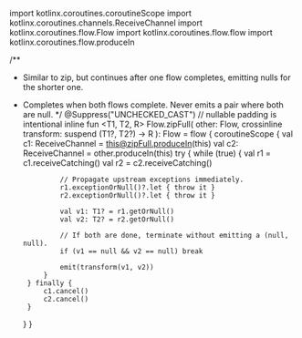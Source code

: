 import kotlinx.coroutines.coroutineScope
import kotlinx.coroutines.channels.ReceiveChannel
import kotlinx.coroutines.flow.Flow
import kotlinx.coroutines.flow.flow
import kotlinx.coroutines.flow.produceIn

/**
 * Similar to zip, but continues after one flow completes, emitting nulls for the shorter one.
 * Completes when both flows complete. Never emits a pair where both are null.
 */
@Suppress("UNCHECKED_CAST") // nullable padding is intentional
inline fun <T1, T2, R> Flow<T1>.zipFull(
    other: Flow<T2>,
    crossinline transform: suspend (T1?, T2?) -> R
): Flow<R> = flow {
    coroutineScope {
        val c1: ReceiveChannel<T1> = this@zipFull.produceIn(this)
        val c2: ReceiveChannel<T2> = other.produceIn(this)
        try {
            while (true) {
                val r1 = c1.receiveCatching()
                val r2 = c2.receiveCatching()

                // Propagate upstream exceptions immediately.
                r1.exceptionOrNull()?.let { throw it }
                r2.exceptionOrNull()?.let { throw it }

                val v1: T1? = r1.getOrNull()
                val v2: T2? = r2.getOrNull()

                // If both are done, terminate without emitting a (null, null).
                if (v1 == null && v2 == null) break

                emit(transform(v1, v2))
            }
        } finally {
            c1.cancel()
            c2.cancel()
        }
    }
}
